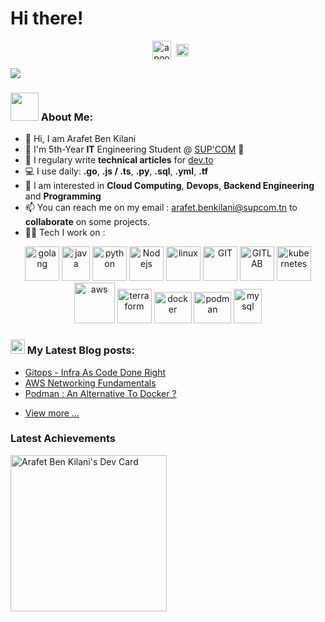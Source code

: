 # Hi there! 
<p align="center">
&nbsp;
<a href="https://www.linkedin.com/in/arafet-ben-kilani/" target="blank"><img align="center" src="https://www.logo.wine/a/logo/LinkedIn/LinkedIn-Icon-Logo.wine.svg" alt="apoorvtyagi" height="30" width="30" /></a>&nbsp;
<a href="https://gitlab.com/arfetk" target="blank"><img align="center" src="https://upload.wikimedia.org/wikipedia/commons/3/35/GitLab_icon.svg" alt="apoorvtyagi" height="20" width="20" /></a>

![](https://camo.githubusercontent.com/992babdffd8c74a1502de375fbdf7e4d54773242/68747470733a2f2f6d656469612e67697068792e636f6d2f6d656469612f53576f536b4e36447854737a71494b4571762f67697068792e676966)

### <img src="https://github.com/TheDudeThatCode/TheDudeThatCode/blob/master/Assets/Developer.gif" width="45" /> About Me:
- 👋 Hi, I am Arafet Ben Kilani
- 🌱 I'm 5th-Year **IT** Engineering Student @ [SUP'COM](https://supcom.tn/) 🏦 
- 📝 I regulary write **technical articles** for [dev.to](https://dev.to/arafetki)
- 💻 I use daily: **.go**, **.js / .ts**, **.py**,  **.sql**, **.yml**, **.tf**
- 👀 I am interested in **Cloud Computing**, **Devops**, **Backend Engineering** and **Programming**
- 📫 You can reach me on my email : arafet.benkilani@supcom.tn to **collaborate** on some projects. 
- 🧑‍💻 Tech I work on :

<p align="center">
      <img src="https://www.svgrepo.com/show/373635/go-gopher.svg" alt="golang" width="55" height="55"/>
      <img src="https://upload.wikimedia.org/wikipedia/fr/2/2e/Java_Logo.svg" alt="java" width="45" height="55"/>
      <img src="https://www.vectorlogo.zone/logos/python/python-icon.svg" alt="python" width="55" height="55"/>
      <img src="https://www.vectorlogo.zone/logos/nodejs/nodejs-icon.svg" alt="Nodejs" width="55" height="55"/>
      <img src="https://www.vectorlogo.zone/logos/linux/linux-icon.svg" alt="linux" width="55" height="55"/>      
      <img src="https://www.vectorlogo.zone/logos/git-scm/git-scm-icon.svg" alt="GIT" width="55" height="55"/> 
      <img src="https://cdn.worldvectorlogo.com/logos/gitlab.svg" alt="GITLAB" width="55" height="55"/>       
      <img src="https://www.vectorlogo.zone/logos/kubernetes/kubernetes-icon.svg" alt="kubernetes" width="55" height="55"/>
      <img src="https://upload.wikimedia.org/wikipedia/commons/5/5c/AWS_Simple_Icons_AWS_Cloud.svg" alt="aws" width="65" height="65"/>
      <img src="https://www.svgrepo.com/show/354447/terraform-icon.svg" alt="terraform" width="55" height="55"/>      
      <img src="https://www.vectorlogo.zone/logos/docker/docker-official.svg" alt="docker" width="60" height="50"/>      
      <img src="https://media.slid.es/uploads/1005350/images/6982390/podman.svg" alt="podman" width="60" height="50"/>
      <img src="https://upload.wikimedia.org/wikipedia/commons/2/29/Postgresql_elephant.svg" alt="mysql" width="45" height="55"/>
</p>


### <img src = "https://media1.giphy.com/media/JZ40cnfnN11KycrvMF/giphy.gif?cid=ecf05e47a0n3gi1bfqntqmob8g9aid1oyj2wr3ds3mg700bl&rid=giphy.gif" width = '23' /> My Latest Blog posts:
<!-- BLOG-POST-LIST:START -->
- [Gitops - Infra As Code Done Right](https://dev.to/arafetki/gitops-infra-as-code-done-right-2ojg)
- [AWS Networking Fundamentals](https://dev.to/arafetki/aws-networking-fundamentals-3b4g)
- [Podman : An Alternative To Docker ?](https://dev.to/arafetki/podman-the-docker-alternative-or-fierce-competitor-4n3h)

<!-- BLOG-POST-LIST:END -->

- [View more ...](https://dev.to/arafetki)


### Latest Achievements
<a href="https://app.daily.dev/arfetk"><img src="https://api.daily.dev/devcards/52804fa0a69f4f5eb5802fe6d65ed0b7.png?r=t2k" width="250" alt="Arafet Ben Kilani's Dev Card"/></a>






